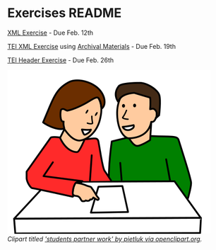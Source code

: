 # Exercises README
  
[XML Exercise](https://github.com/RJP43/LiliElbe_EngagedLearners/blob/master/Exercises/XML_exercise.md) - Due Feb. 12th   
    
[TEI XML Exercise](https://github.com/RJP43/LiliElbe_EngagedLearners/blob/master/Exercises/TEIxml_exercise.md) using [Archival Materials](https://github.com/RJP43/LiliElbe_EngagedLearners/tree/master/ProjectDocs/archivalMaterials) - Due Feb. 19th  
    
[TEI Header Exercise](https://github.com/RJP43/LiliElbe_EngagedLearners/blob/master/Exercises/TEIheader_exercise.md) - Due Feb. 26th
  
![clipart showing 2 collaborating students](https://github.com/RJP43/LiliElbe_EngagedLearners/blob/master/WIKIandREADMEmaterials/students_partner_work.svg "clipart titled 'students partner work' by pietluk via openclipart.org")  
_Clipart titled ['students partner work' by pietluk via openclipart.org](https://openclipart.org/detail/227549/students-partner-work)._  
 
